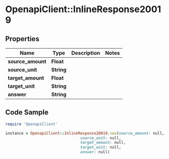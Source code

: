 # OpenapiClient::InlineResponse20019

## Properties

Name | Type | Description | Notes
------------ | ------------- | ------------- | -------------
**source_amount** | **Float** |  | 
**source_unit** | **String** |  | 
**target_amount** | **Float** |  | 
**target_unit** | **String** |  | 
**answer** | **String** |  | 

## Code Sample

```ruby
require 'OpenapiClient'

instance = OpenapiClient::InlineResponse20019.new(source_amount: null,
                                 source_unit: null,
                                 target_amount: null,
                                 target_unit: null,
                                 answer: null)
```


